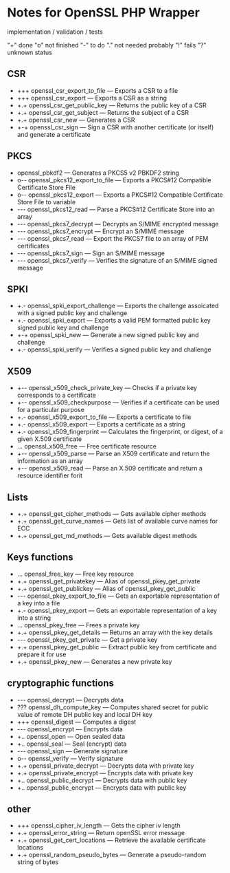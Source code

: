 # Notes for OpenSSL PHP Wrapper

implementation / validation / tests

"+" done
"o" not finished
"-" to do
"." not needed probably
"!" fails
"?" unknown status

## CSR
- +++ openssl_csr_export_to_file — Exports a CSR to a file
- +++ openssl_csr_export — Exports a CSR as a string
- +.+ openssl_csr_get_public_key — Returns the public key of a CSR
- +.+ openssl_csr_get_subject — Returns the subject of a CSR
- +.+ openssl_csr_new — Generates a CSR
- +-+ openssl_csr_sign — Sign a CSR with another certificate (or itself) and generate a certificate

## PKCS
- openssl_pbkdf2 — Generates a PKCS5 v2 PBKDF2 string
- o-- openssl_pkcs12_export_to_file — Exports a PKCS#12 Compatible Certificate Store File
- o-- openssl_pkcs12_export — Exports a PKCS#12 Compatible Certificate Store File to variable
- --- openssl_pkcs12_read — Parse a PKCS#12 Certificate Store into an array
- --- openssl_pkcs7_decrypt — Decrypts an S/MIME encrypted message
- --- openssl_pkcs7_encrypt — Encrypt an S/MIME message
- --- openssl_pkcs7_read — Export the PKCS7 file to an array of PEM certificates
- --- openssl_pkcs7_sign — Sign an S/MIME message
- --- openssl_pkcs7_verify — Verifies the signature of an S/MIME signed message

## SPKI
- +.- openssl_spki_export_challenge — Exports the challenge assoicated with a signed public key and challenge
- +.- openssl_spki_export — Exports a valid PEM formatted public key signed public key and challenge
- +-+ openssl_spki_new — Generate a new signed public key and challenge
- +.- openssl_spki_verify — Verifies a signed public key and challenge

## X509
- +-- openssl_x509_check_private_key — Checks if a private key corresponds to a certificate
- +-- openssl_x509_checkpurpose — Verifies if a certificate can be used for a particular purpose
- +.- openssl_x509_export_to_file — Exports a certificate to file
- +.- openssl_x509_export — Exports a certificate as a string
- +.- openssl_x509_fingerprint — Calculates the fingerprint, or digest, of a given X.509 certificate
- ... openssl_x509_free — Free certificate resource
- +-- openssl_x509_parse — Parse an X509 certificate and return the information as an array
- +-- openssl_x509_read — Parse an X.509 certificate and return a resource identifier forit

## Lists
- +.+ openssl_get_cipher_methods — Gets available cipher methods
- +.+ openssl_get_curve_names — Gets list of available curve names for ECC
- +.+ openssl_get_md_methods — Gets available digest methods

## Keys functions
- ... openssl_free_key — Free key resource
- +.+ openssl_get_privatekey — Alias of openssl_pkey_get_private
- +.+ openssl_get_publickey — Alias of openssl_pkey_get_public
- --- openssl_pkey_export_to_file — Gets an exportable representation of a key into a file
- +.- openssl_pkey_export — Gets an exportable representation of a key into a string
- ... openssl_pkey_free — Frees a private key
- +.+ openssl_pkey_get_details — Returns an array with the key details
- --- openssl_pkey_get_private — Get a private key
- +.+ openssl_pkey_get_public — Extract public key from certificate and prepare it for use
- +.+ openssl_pkey_new — Generates a new private key

## cryptographic functions
- --- openssl_decrypt — Decrypts data
- ??? openssl_dh_compute_key — Computes shared secret for public value of remote DH public key and local DH key
- +++ openssl_digest — Computes a digest
- --- openssl_encrypt — Encrypts data
- +.. openssl_open — Open sealed data
- +.. openssl_seal — Seal (encrypt) data
- --- openssl_sign — Generate signature
- o-- openssl_verify — Verify signature
- +.+ openssl_private_decrypt — Decrypts data with private key
- +.+ openssl_private_encrypt — Encrypts data with private key
- +.. openssl_public_decrypt — Decrypts data with public key
- +.. openssl_public_encrypt — Encrypts data with public key

## other
- +++ openssl_cipher_iv_length — Gets the cipher iv length
- +.+ openssl_error_string — Return openSSL error message
- +.+ openssl_get_cert_locations — Retrieve the available certificate locations
- +.+ openssl_random_pseudo_bytes — Generate a pseudo-random string of bytes


	

  